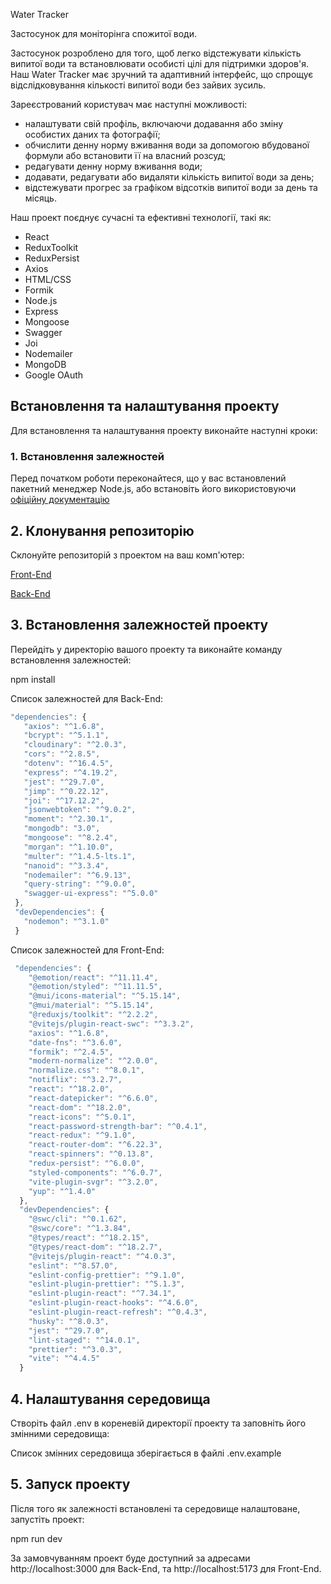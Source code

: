 Water Tracker

Застосунок для моніторінга спожитої води.

Застосунок розроблено для того, щоб легко відстежувати кількість випитої води та встановлювати особисті цілі для підтримки здоров'я. Наш Water Tracker має зручний та адаптивний інтерфейс, що спрощує відслідковування кількості випитої води без зайвих зусиль.

Зареєстрований користувач має наступні можливості:

- налаштувати свій профіль, включаючи додавання або зміну особистих даних та фотографії;
- обчислити денну норму вживання води за допомогою вбудованої формули або встановити її на власний розсуд;
- редагувати денну норму вживання води;
- додавати, редагувати або видаляти кількість випитої води за день;
- відстежувати прогрес за графіком відсотків випитої води за день та місяць.

Наш проект поєднує сучасні та ефективні технології, такі як:

- React
- ReduxToolkit
- ReduxPersist
- Axios
- HTML/CSS
- Formik
- Node.js
- Express
- Mongoose
- Swagger
- Joi
- Nodemailer
- MongoDB
- Google OAuth

## Встановлення та налаштування проекту

Для встановлення та налаштування проекту виконайте наступні кроки:

### 1. Встановлення залежностей

Перед початком роботи переконайтеся, що у вас встановлений пакетний менеджер Node.js, або встановіть його використовуючи [офіційну документацію](https://nodejs.org/en/download)

## 2. Клонування репозиторію

Склонуйте репозиторій з проектом на ваш комп'ютер:

[Front-End](https://github.com/DanilTop3245/Frontend_water_tracker_git)

[Back-End](https://github.com/DanilTop3245/Backend_Water_Tracker_git)

## 3. Встановлення залежностей проекту

Перейдіть у директорію вашого проекту та виконайте команду встановлення залежностей:

npm install

Список залежностей для Back-End:

```javascript
"dependencies": {
   "axios": "^1.6.8",
   "bcrypt": "^5.1.1",
   "cloudinary": "^2.0.3",
   "cors": "^2.8.5",
   "dotenv": "^16.4.5",
   "express": "^4.19.2",
   "jest": "^29.7.0",
   "jimp": "^0.22.12",
   "joi": "^17.12.2",
   "jsonwebtoken": "^9.0.2",
   "moment": "^2.30.1",
   "mongodb": "3.0",
   "mongoose": "^8.2.4",
   "morgan": "^1.10.0",
   "multer": "^1.4.5-lts.1",
   "nanoid": "^3.3.4",
   "nodemailer": "^6.9.13",
   "query-string": "^9.0.0",
   "swagger-ui-express": "^5.0.0"
 },
 "devDependencies": {
   "nodemon": "^3.1.0"
 }
```

Список залежностей для Front-End:

```javascript
 "dependencies": {
    "@emotion/react": "^11.11.4",
    "@emotion/styled": "^11.11.5",
    "@mui/icons-material": "^5.15.14",
    "@mui/material": "^5.15.14",
    "@reduxjs/toolkit": "^2.2.2",
    "@vitejs/plugin-react-swc": "^3.3.2",
    "axios": "^1.6.8",
    "date-fns": "^3.6.0",
    "formik": "^2.4.5",
    "modern-normalize": "^2.0.0",
    "normalize.css": "^8.0.1",
    "notiflix": "^3.2.7",
    "react": "^18.2.0",
    "react-datepicker": "^6.6.0",
    "react-dom": "^18.2.0",
    "react-icons": "^5.0.1",
    "react-password-strength-bar": "^0.4.1",
    "react-redux": "^9.1.0",
    "react-router-dom": "^6.22.3",
    "react-spinners": "^0.13.8",
    "redux-persist": "^6.0.0",
    "styled-components": "^6.0.7",
    "vite-plugin-svgr": "^3.2.0",
    "yup": "^1.4.0"
  },
  "devDependencies": {
    "@swc/cli": "^0.1.62",
    "@swc/core": "^1.3.84",
    "@types/react": "^18.2.15",
    "@types/react-dom": "^18.2.7",
    "@vitejs/plugin-react": "^4.0.3",
    "eslint": "^8.57.0",
    "eslint-config-prettier": "^9.1.0",
    "eslint-plugin-prettier": "^5.1.3",
    "eslint-plugin-react": "^7.34.1",
    "eslint-plugin-react-hooks": "^4.6.0",
    "eslint-plugin-react-refresh": "^0.4.3",
    "husky": "^8.0.3",
    "jest": "^29.7.0",
    "lint-staged": "^14.0.1",
    "prettier": "^3.0.3",
    "vite": "^4.4.5"
  }
```

## 4. Налаштування середовища

Створіть файл .env в кореневій директорії проекту та заповніть його змінними середовища:

Список змінних середовища зберігається в файлі .env.example

## 5. Запуск проекту

Після того як залежності встановлені та середовище налаштоване, запустіть проект:

npm run dev

За замовчуванням проект буде доступний за адресами http://localhost:3000 для Back-End, та http://localhost:5173 для Front-End.
